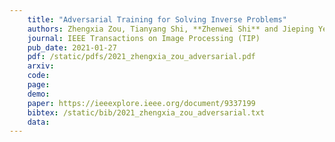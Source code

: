 ```yaml
---
    title: "Adversarial Training for Solving Inverse Problems"
    authors: Zhengxia Zou, Tianyang Shi, **Zhenwei Shi** and Jieping Ye
    journal: IEEE Transactions on Image Processing (TIP)
    pub_date: 2021-01-27
    pdf: /static/pdfs/2021_zhengxia_zou_adversarial.pdf
    arxiv: 
    code: 
    page: 
    demo: 
    paper: https://ieeexplore.ieee.org/document/9337199
    bibtex: /static/bib/2021_zhengxia_zou_adversarial.txt
    data:
---
```

    